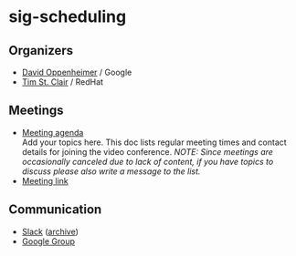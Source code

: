 # sig-scheduling

## Organizers

- [David Oppenheimer](https://github.com/davidopp) / Google
- [Tim St. Clair](https://github.com/timothysc) / RedHat

## Meetings

- [Meeting agenda](https://docs.google.com/document/d/13mwye7nvrmV11q9_Eg77z-1w3X7Q1GTbslpml4J7F3A/edit)  
  Add your topics here. This doc lists regular meeting times and contact details
  for joining the video conference. _NOTE: Since meetings are occasionally
  canceled due to lack of content, if you have topics to discuss please also
  write a message to the list._
- [Meeting link](https://zoom.us/zoomconference?m=rN2RrBUYxXgXY4EMiWWgQP6Vslgcsn86)

## Communication

- [Slack](https://kubernetes.slack.com/messages/sig-scheduling) ([archive](http://kubernetes.slackarchive.io/sig-scheduling))
- [Google Group](https://groups.google.com/forum/#!forum/kubernetes-sig-scheduling)
